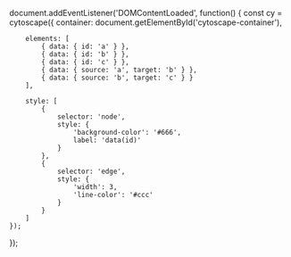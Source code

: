 document.addEventListener('DOMContentLoaded', function() {
    const cy = cytoscape({
        container: document.getElementById('cytoscape-container'),
        
        elements: [
            { data: { id: 'a' } },
            { data: { id: 'b' } },
            { data: { id: 'c' } },
            { data: { source: 'a', target: 'b' } },
            { data: { source: 'b', target: 'c' } }
        ],
        
        style: [
            {
                selector: 'node',
                style: {
                    'background-color': '#666',
                    label: 'data(id)'
                }
            },
            {
                selector: 'edge',
                style: {
                    'width': 3,
                    'line-color': '#ccc'
                }
            }
        ]
    });
});
